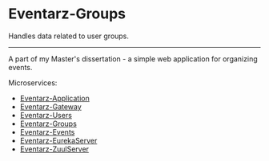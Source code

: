 # Eventarz-Groups

Handles data related to user groups.

---

A part of my Master's dissertation - a simple web application for organizing events.

Microservices:

- [Eventarz-Application](https://github.com/Atloas/Eventarz-Application)
- [Eventarz-Gateway](https://github.com/Atloas/Eventarz-Gateway)
- [Eventarz-Users](https://github.com/Atloas/Eventarz-Users)
- [Eventarz-Groups](https://github.com/Atloas/Eventarz-Groups)
- [Eventarz-Events](https://github.com/Atloas/Eventarz-Events)
- [Eventarz-EurekaServer](https://github.com/Atloas/Eventarz-EurekaServer)
- [Eventarz-ZuulServer](https://github.com/Atloas/Eventarz-ZuulServer)
